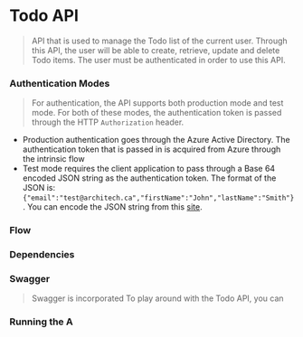 # Todo API #

> API that is used to manage the Todo list of the current user. Through this API, the user will be able to create,
retrieve, update and delete Todo items. The user must be authenticated in order to use this API.

### Authentication Modes ###

> For authentication, the API supports both production mode and test mode. For both of these modes, the
authentication token is passed through the HTTP `Authorization` header.

- Production authentication goes through the Azure Active Directory. The authentication token that is passed in
is acquired from Azure through the intrinsic flow
- Test mode requires the client application to pass through a Base 64 encoded JSON string as the authentication token.
The format of the JSON is: `{"email":"test@architech.ca","firstName":"John","lastName":"Smith"}`. You can encode the
JSON string from this [site](https://www.base64encode.org/).

### Flow ###

### Dependencies ###

### Swagger ###

> Swagger is incorporated To play around with the Todo API, you can

### Running the A
